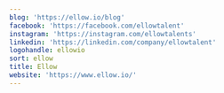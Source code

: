 ```yaml
---
blog: 'https://ellow.io/blog'
facebook: 'https://facebook.com/ellowtalent'
instagram: 'https://instagram.com/ellowtalents'
linkedin: 'https://linkedin.com/company/ellowtalent'
logohandle: ellowio
sort: ellow
title: Ellow
website: 'https://www.ellow.io/'
---
```


